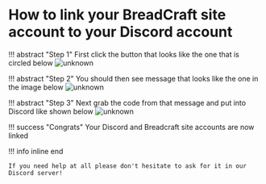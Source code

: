 # How to link your BreadCraft site account to your Discord account

!!! abstract "Step 1"
    First click the button that looks like the one that is circled below
    ![unknown](https://cdn.discordapp.com/attachments/881396607218753607/955438856113623090/unknown.png?size=4096)

!!! abstract "Step 2"
    You should then see message that looks like the one in the image below
    ![unknown](https://cdn.discordapp.com/attachments/881396607218753607/955439018567421952/unknown.png?size=4096)

!!! abstract "Step 3"
    Next grab the code from that message and put into Discord like shown below
    ![unknown](https://cdn.discordapp.com/attachments/881396607218753607/955439252706058271/unknown.png?size=4096)


!!! success "Congrats"
    Your Discord and Breadcraft site accounts are now linked

!!! info inline end

    If you need help at all please don't hesitate to ask for it in our Discord server!